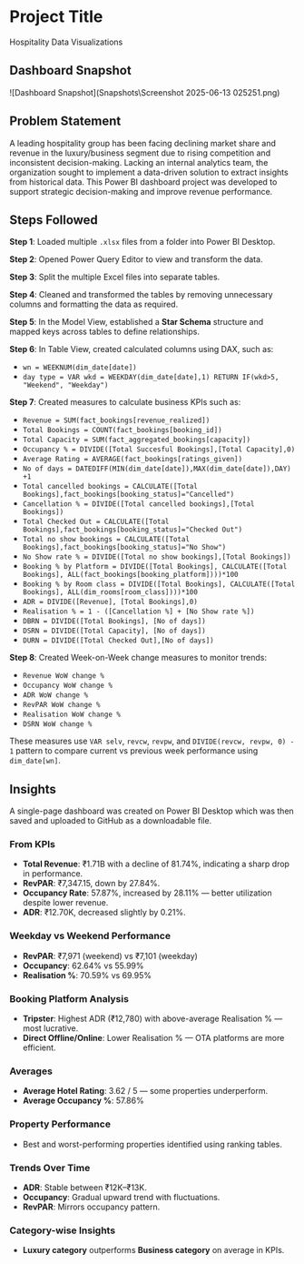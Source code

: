 # Project Title

Hospitality Data Visualizations

## Dashboard Snapshot
![Dashboard Snapshot](Snapshots\Screenshot 2025-06-13 025251.png)

## Problem Statement

A leading hospitality group has been facing declining market share and revenue in the luxury/business segment due to rising competition and inconsistent decision-making. Lacking an internal analytics team, the organization sought to implement a data-driven solution to extract insights from historical data. This Power BI dashboard project was developed to support strategic decision-making and improve revenue performance.

## Steps Followed

**Step 1**: Loaded multiple `.xlsx` files from a folder into Power BI Desktop.

**Step 2**: Opened Power Query Editor to view and transform the data.

**Step 3**: Split the multiple Excel files into separate tables.

**Step 4**: Cleaned and transformed the tables by removing unnecessary columns and formatting the data as required.

**Step 5**: In the Model View, established a **Star Schema** structure and mapped keys across tables to define relationships.

**Step 6**: In Table View, created calculated columns using DAX, such as:

* `wn = WEEKNUM(dim_date[date])`
* `day type = VAR wkd = WEEKDAY(dim_date[date],1) RETURN IF(wkd>5, "Weekend", "Weekday")`

**Step 7**: Created measures to calculate business KPIs such as:

* `Revenue = SUM(fact_bookings[revenue_realized])`
* `Total Bookings = COUNT(fact_bookings[booking_id])`
* `Total Capacity = SUM(fact_aggregated_bookings[capacity])`
* `Occupancy % = DIVIDE([Total Succesful Bookings],[Total Capacity],0)`
* `Average Rating = AVERAGE(fact_bookings[ratings_given])`
* `No of days = DATEDIFF(MIN(dim_date[date]),MAX(dim_date[date]),DAY) +1`
* `Total cancelled bookings = CALCULATE([Total Bookings],fact_bookings[booking_status]="Cancelled")`
* `Cancellation % = DIVIDE([Total cancelled bookings],[Total Bookings])`
* `Total Checked Out = CALCULATE([Total Bookings],fact_bookings[booking_status]="Checked Out")`
* `Total no show bookings = CALCULATE([Total Bookings],fact_bookings[booking_status]="No Show")`
* `No Show rate % = DIVIDE([Total no show bookings],[Total Bookings])`
* `Booking % by Platform = DIVIDE([Total Bookings], CALCULATE([Total Bookings], ALL(fact_bookings[booking_platform])))*100`
* `Booking % by Room class = DIVIDE([Total Bookings], CALCULATE([Total Bookings], ALL(dim_rooms[room_class])))*100`
* `ADR = DIVIDE([Revenue], [Total Bookings],0)`
* `Realisation % = 1 - ([Cancellation %] + [No Show rate %])`
* `DBRN = DIVIDE([Total Bookings], [No of days])`
* `DSRN = DIVIDE([Total Capacity], [No of days])`
* `DURN = DIVIDE([Total Checked Out],[No of days])`

**Step 8**: Created Week-on-Week change measures to monitor trends:

* `Revenue WoW change %`
* `Occupancy WoW change %`
* `ADR WoW change %`
* `RevPAR WoW change %`
* `Realisation WoW change %`
* `DSRN WoW change %`

These measures use `VAR selv`, `revcw`, `revpw`, and `DIVIDE(revcw, revpw, 0) - 1` pattern to compare current vs previous week performance using `dim_date[wn]`.

## Insights

A single-page dashboard was created on Power BI Desktop which was then saved and uploaded to GitHub as a downloadable file.

### From KPIs

* **Total Revenue**: ₹1.71B with a decline of 81.74%, indicating a sharp drop in performance.
* **RevPAR**: ₹7,347.15, down by 27.84%.
* **Occupancy Rate**: 57.87%, increased by 28.11% — better utilization despite lower revenue.
* **ADR**: ₹12.70K, decreased slightly by 0.21%.

### Weekday vs Weekend Performance

* **RevPAR**: ₹7,971 (weekend) vs ₹7,101 (weekday)
* **Occupancy**: 62.64% vs 55.99%
* **Realisation %**: 70.59% vs 69.95%

### Booking Platform Analysis

* **Tripster**: Highest ADR (₹12,780) with above-average Realisation % — most lucrative.
* **Direct Offline/Online**: Lower Realisation % — OTA platforms are more efficient.

### Averages

* **Average Hotel Rating**: 3.62 / 5 — some properties underperform.
* **Average Occupancy %**: 57.86%

### Property Performance

* Best and worst-performing properties identified using ranking tables.

### Trends Over Time

* **ADR**: Stable between ₹12K–₹13K.
* **Occupancy**: Gradual upward trend with fluctuations.
* **RevPAR**: Mirrors occupancy pattern.

### Category-wise Insights

* **Luxury category** outperforms **Business category** on average in KPIs.
